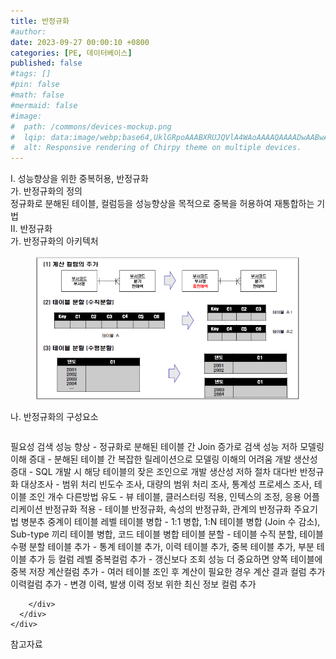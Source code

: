 ```yaml
---
title: 반정규화
#author: 
date: 2023-09-27 00:00:10 +0800
categories: [PE, 데이터베이스]
published: false
#tags: []
#pin: false
#math: false
#mermaid: false
#image:
#  path: /commons/devices-mockup.png
#  lqip: data:image/webp;base64,UklGRpoAAABXRUJQVlA4WAoAAAAQAAAADwAABwAAQUxQSDIAAAARL0AmbZurmr57yyIiqE8oiG0bejIYEQTgqiDA9vqnsUSI6H+oAERp2HZ65qP/VIAWAFZQOCBCAAAA8AEAnQEqEAAIAAVAfCWkAALp8sF8rgRgAP7o9FDvMCkMde9PK7euH5M1m6VWoDXf2FkP3BqV0ZYbO6NA/VFIAAAA
#  alt: Responsive rendering of Chirpy theme on multiple devices.
---
```


<div class="post-wrap">
  <div class="para">
    <div class="para-title">
      I. 성능향상을 위한 중복허용, 반정규화
    </div>
    <div class="para-cntnt">
      <div class="para">
        <div class="para-title">
          가. 반정규화의 정의
        </div>
        <div class="para-cntnt">
            정규화로 분해된 테이블, 컬럼등을 성능향상을 목적으로 중복을 허용하여 재통합하는 기법
        </div>
      </div>
    </div>
  </div>
  
  <div class="para">
    <div class="para-title">
      II. 반정규화
    </div>
    <div class="para-cntnt">
      <div class="para">
        <div class="para-title">
          가. 반정규화의 아키텍처
        </div>
        <div class="para-cntnt">
          <figure class="post-figure">
            <img src="/assets/img/posts/반정규화.png" alt="반정규화">
<!--            <figcaption>Source: Unveiling the Metaverse: Exploring Emerging Trends, Multifaceted Perspectives, and Future Challenges</figcaption>-->
          </figure>
        </div>
      </div>
      <div class="para">
        <div class="para-title">
          나. 반정규화의 구성요소
        </div>
        <div class="para-cntnt">
          <table class="post-table">
          </table>
          필요성
  검색 성능 향상 - 정규화로 분해된 테이블 간 Join 증가로 검색 성능 저하
  모델링 이해 증대 - 분해된 테이블 간 복잡한 릴레이션으로 모델링 이해의 어려움
  개발 생산성 증대 - SQL 개발 시 해당 테이블의 잦은 조인으로 개발 생산성 저하
절차 대다반
  반정규화 대상조사 - 범위 처리 빈도수 조사, 대량의 범위 처리 조사, 통계성 프로세스 조사, 테이블 조인 개수
  다른방법 유도 - 뷰 테이블, 클러스터링 적용, 인텍스의 조정, 응용 어플리케이션
  반정규화 적용 - 테이블 반정규화, 속성의 반정규화, 관계의 반정규화
주요기법 병분추 중계이
  테이블 레벨
    테이블 병합 - 1:1 병합, 1:N 테이블 병합 (Join 수 감소), Sub-type 끼리 테이블 병합, 코드 테이블 병합
    테이블 분할 - 테이블 수직 분할, 테이블 수평 분할
    테이블 추가 - 통계 테이블 추가, 이력 테이블 추가, 중복 테이블 추가, 부분 테이블 추가 등
  컬럼 레벨
    중복컬럼 추가 - 갱신보다 조회 성능 더 중요하면 양쪽 테이블에 중복 저장
    계산컬럼 추가 - 여러 테이블 조인 후 계산이 필요한 경우 계산 결과 컬럼 추가
    이력컬럼 추가 - 변경 이력, 발생 이력 정보 위한 최신 정보 컬럼 추가

        </div>
      </div>
    </div>
  </div>

  <div class="refr-wrap">
    <div class="refr-title">
        참고자료
    </div>
    <ol class="refr-list">
    <!--    <li>(나현식, 최대선) <a target="_blank" href="https://scienceon.kisti.re.kr/commons/util/originalView.do?cn=JAKO202225948430499&oCn=JAKO202225948430499&dbt=JAKO&journal=NJOU00291864">메타버스 보안 위협 요소 및 대응 방안 검토</a></li>-->
    <!--    <li>(M. Uddin, S. Manickam, H. Ullah, M. Obaidat and A. Dandoush) <a target="_blank" href="https://ieeexplore.ieee.org/abstract/document/10138386">Unveiling the Metaverse: Exploring Emerging Trends, Multifaceted Perspectives, and Future Challenges</a></li>-->
    </ol>
  </div>
</div>
